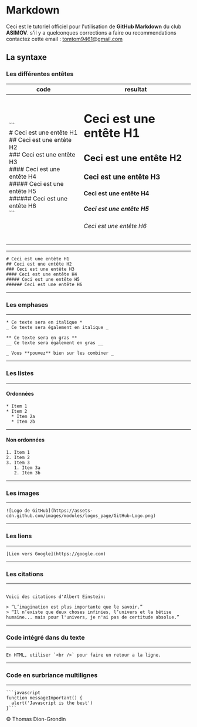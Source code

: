 # Markdown
Ceci est le tutoriel officiel pour l'utilisation de **GitHub Markdown** du club **ASIMOV**. s'il y a quelconques corrections a faire ou recommendations contactez cette email : 
[tomtom9461@gmail.com](#tomtom9461@gmail.com)

## La syntaxe

### Les différentes entêtes

| code | resultat |
| --- | --- |
| <p>``` <br /># Ceci est une entête H1 <br />## Ceci est une entête H2 <br /> ### Ceci est une entête H3 <br /> #### Ceci est une entête H4<br />##### Ceci est une entête H5 <br /> ###### Ceci est une entête H6 <br /> \`\``</p>| <h1> Ceci est une entête H1 <br /> <h2> Ceci est une entête H2 <br /> <h3> Ceci est une entête H3 <br /> <h4> Ceci est une entête H4 <br /> <h5> Ceci est une entête H5 <br /> <h6> Ceci est une entête H6 <br /> |



****



```
# Ceci est une entête H1
## Ceci est une entête H2
### Ceci est une entête H3
#### Ceci est une entête H4
##### Ceci est une entête H5
###### Ceci est une entête H6

```
****

### Les emphases

****

```
* Ce texte sera en italique *
_ Ce texte sera également en italique _

** Ce texte sera en gras **
__ Ce texte sera également en gras __

_ Vous **pouvez** bien sur les combiner _

```
****

### Les listes

****

#### Ordonnées


```
* Item 1
* Item 2
  * Item 2a
  * Item 2b

```

****

#### Non ordonnées


```
1. Item 1
2. Item 2
3. Item 3
   1. Item 3a
   2. Item 3b

```

****

### Les images

****

```
![Logo de GitHub](https://assets-cdn.github.com/images/modules/logos_page/GitHub-Logo.png)

```

**** 

### Les liens

****

```
[Lien vers Google](https://google.com)

```

****

### Les citations

****

```

Voici des citations d'Albert Einstein:

> “L’imagination est plus importante que le savoir.”
> “Il n’existe que deux choses infinies, l’univers et la bêtise humaine... mais pour l'univers, je n'ai pas de certitude absolue.”

```

****

### Code intégré dans du texte

****

```
En HTML, utiliser `<br />` pour faire un retour a la ligne.

```

****

### Code en surbriance multilignes

****

```
```javascript
function messageImportant() {
  alert('Javascript is the best')
}```
```

&copy; Thomas Dion-Grondin



